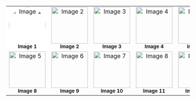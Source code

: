 <table>
  <tr>
    <td align="center" style="background-color: #fff;">
      <img src="https://api.dicebear.com/7.x/adventurer/svg?seed=JD" alt="Image 1" style="width: 100px; border-radius: 50%;"/>
      <br />
      <sub><b>Image 1</b></sub>
    </td>
    <td align="center">
      <img src="https://api.dicebear.com/7.x/adventurer-neutral/svg?seed=JD" alt="Image 2" style="width: 100px;"/>
      <br />
      <sub><b>Image 2</b></sub>
    </td>
    <td align="center">
      <img src="https://api.dicebear.com/7.x/avataaars/svg?seed=jdy" alt="Image 3" style="width: 100px;"/>
      <br />
      <sub><b>Image 3</b></sub>
    </td>
    <td align="center">
      <img src="https://api.dicebear.com/7.x/avataaars-neutral/svg?seed=JD" alt="Image 4" style="width: 100px;"/>
      <br />
      <sub><b>Image 4</b></sub>
    </td>
    <td align="center">
      <img src="https://api.dicebear.com/7.x/big-ears/svg?seed=JD" alt="Image 5" style="width: 100px;"/>
      <br />
      <sub><b>Image 5</b></sub>
    </td>
    <td align="center">
      <img src="https://api.dicebear.com/7.x/big-ears-neutral/svg?seed=JD" alt="Image 5" style="width: 100px;"/>
      <br />
      <sub><b>Image 6</b></sub>
    </td>
    <td align="center">
      <img src="https://api.dicebear.com/7.x/big-smile/svg?seed=JD" alt="Image 5" style="width: 100px;"/>
      <br />
      <sub><b>Image 7</b></sub>
    </td>
  </tr>
  <tr>
    <td align="center">
      <img src="https://api.dicebear.com/7.x/bottts/svg?seed=JD" alt="Image 5" style="width: 100px;"/>
      <br />
      <sub><b>Image 8</b></sub>
    </td>
    <td align="center">
      <img src="https://api.dicebear.com/7.x/bottts-neutral/svg?seed=JD" alt="Image 6" style="width: 100px;"/>
      <br />
      <sub><b>Image 9</b></sub>
    </td>
    <td align="center">
      <img src="https://api.dicebear.com/7.x/croodles/svg?seed=JD" alt="Image 7" style="width: 100px;"/>
      <br />
      <sub><b>Image 10</b></sub>
    </td>
    <td align="center">
      <img src="https://api.dicebear.com/7.x/croodles-neutral/svg?seed=happy" alt="Image 8" style="width: 100px;"/>
      <br />
      <sub><b>Image 11</b></sub>
    </td>
    <td align="center">
      <img src="https://api.dicebear.com/7.x/fun-emoji/svg?seed=JD" alt="Image 8" style="width: 100px;"/>
      <br />
      <sub><b>Image 12</b></sub>
    </td>
    <td align="center">
      <img src="https://api.dicebear.com/7.x/icons/svg?seed=JD" alt="Image 8" style="width: 100px;"/>
      <br />
      <sub><b>Image 13</b></sub>
    </td>
    <td align="center">
      <img src="https://api.dicebear.com/7.x/identicon/svg?seed=JD" alt="Image 8" style="width: 100px;"/>
      <br />
      <sub><b>Image 14</b></sub>
    </td>
  </tr>
  <!-- Repeat the entire row block for 5 more rows -->
</table>
